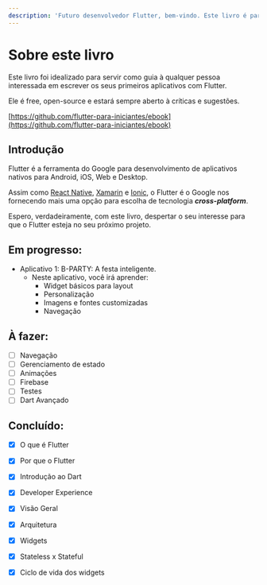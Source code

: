 ```yaml
---
description: 'Futuro desenvolvedor Flutter, bem-vindo. Este livro é para você :)'
---
```


# Sobre este livro

Este livro foi idealizado para servir como guia à qualquer pessoa interessada em escrever os seus primeiros aplicativos com Flutter. 

Ele é free, open-source e estará sempre aberto à críticas e sugestões.     

[https://github.com/flutter-para-iniciantes/ebook](https://github.com/flutter-para-iniciantes/ebook)   

## Introdução

Flutter é a ferramenta do Google para desenvolvimento de aplicativos nativos para Android, iOS, Web e Desktop.

Assim como [React Native](https://facebook.github.io/react-native/), [Xamarin](https://docs.microsoft.com/pt-br/xamarin/xamarin-forms/) e [Ionic](https://ionicframework.com), o Flutter é o Google nos fornecendo mais uma opção para escolha de tecnologia _**cross-platform**_.

Espero, verdadeiramente, com este livro, despertar o seu interesse para que o Flutter esteja no seu próximo projeto.

## Em progresso:

* Aplicativo 1: B-PARTY: A festa inteligente.
  * Neste aplicativo, você irá aprender:
    * Widget básicos para layout
    * Personalização
    * Imagens e fontes customizadas
    * Navegação

## À fazer:

* [ ] Navegação
* [ ] Gerenciamento de estado
* [ ] Animações
* [ ] Firebase
* [ ] Testes
* [ ] Dart Avançado

## Concluído:

* [x] O que é Flutter
* [x] Por que o Flutter
* [x] Introdução ao Dart
* [x] Developer Experience
* [x] Visão Geral
* [x] Arquitetura
* [x] Widgets
* [x] Stateless x Stateful
* [x] Ciclo de vida dos widgets



 

